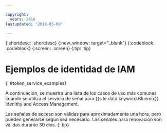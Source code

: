 ```yaml
---

copyright:
  years: 2018
lastupdated: "2018-05-08"

---
```



{:shortdesc: .shortdesc}
{:new_window: target="_blank"}
{:codeblock: .codeblock}
{:screen: .screen}
{:tip: .tip}

# Ejemplos de identidad de IAM
{: #token_service_examples}

A continuación, se muestra una lista de los casos de uso más comunes cuando se utiliza el servicio de señal para {{site.data.keyword.Bluemix}} Idenitity and Access Management.

Las señales de acceso son válidas para aproximadamente una hora, pero pueden generarse según sea necesario. Las señales para renovación son válidas durante 30 días.
{: tip}

